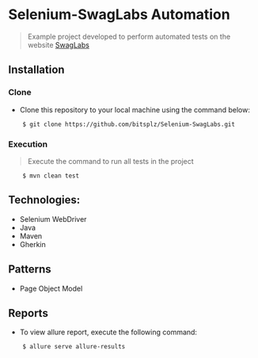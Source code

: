 # Selenium-SwagLabs Automation
> Example project developed to perform automated tests on the website [SwagLabs](https://www.saucedemo.com/)


## Installation
### Clone

- Clone this repository to your local machine using the command below:
```
	$ git clone https://github.com/bitsplz/Selenium-SwagLabs.git
```

### Execution

> Execute the command to run all tests in the project
```
	$ mvn clean test
```

## Technologies:
- Selenium WebDriver
- Java
- Maven
- Gherkin

## Patterns
- Page Object Model

## Reports
* To view allure report, execute the following command:
```
    $ allure serve allure-results
```
